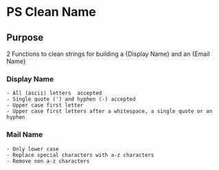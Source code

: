 
# PS Clean Name

## Purpose
2 Functions to clean strings for building a {Display Name} and an {Email Name}


### Display Name

    - All (ascii) letters  accepted
    - Single quote (') and hyphen (-) accepted
    - Upper case first letter
    - Upper case first letters after a whitespace, a single quote or an hyphen

### Mail Name

    - Only lower case
    - Replace special characters with a-z characters
    - Remove non a-z characters
